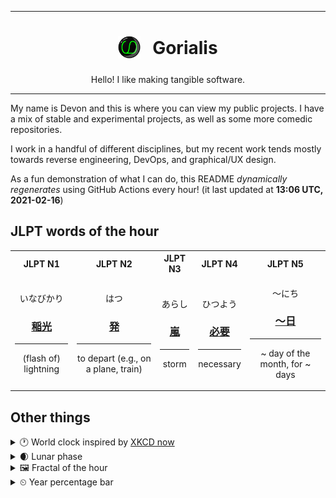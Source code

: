 ***

<h1 align="center">
<sub>
    <img src="readme/resources/avatar.png" height="36">
</sub>
&nbsp;
Gorialis
</h1>
<p align="center">
Hello! I like making tangible software.
</p>

***

My name is Devon and this is where you can view my public projects. I have a mix of stable and experimental projects, as well as some more comedic repositories.

I work in a handful of different disciplines, but my recent work tends mostly towards reverse engineering, DevOps, and graphical/UX design.

As a fun demonstration of what I can do, this README *dynamically regenerates* using GitHub Actions every hour! (it last updated at **13:06 UTC, 2021-02-16**)

<h2>JLPT words of the hour</h2>
<table>
    <tr>
        <th>JLPT N1</th>
        <th>JLPT N2</th>
        <th>JLPT N3</th>
        <th>JLPT N4</th>
        <th>JLPT N5</th>
    </tr>
    <tr>
        <td>
            <p align="center">いなびかり</p>
            <h3 align="center"><b><a href="https://jisho.org/search/%E7%A8%B2%E5%85%89">稲光</a></b></h3>
            <hr>
            <p align="center">(flash of) lightning</p>
        </td>
        <td>
            <p align="center">はつ</p>
            <h3 align="center"><b><a href="https://jisho.org/search/%E7%99%BA">発</a></b></h3>
            <hr>
            <p align="center">to depart (e.g.,<wbr> on a plane,<wbr> train)</p>
        </td>
        <td>
            <p align="center">あらし</p>
            <h3 align="center"><b><a href="https://jisho.org/search/%E5%B5%90">嵐</a></b></h3>
            <hr>
            <p align="center">storm</p>
        </td>
        <td>
            <p align="center">ひつよう</p>
            <h3 align="center"><b><a href="https://jisho.org/search/%E5%BF%85%E8%A6%81">必要</a></b></h3>
            <hr>
            <p align="center">necessary</p>
        </td>
        <td>
            <p align="center">～にち</p>
            <h3 align="center"><b><a href="https://jisho.org/search/%EF%BD%9E%E6%97%A5">～日</a></b></h3>
            <hr>
            <p align="center">~ day of the month,<wbr> for ~ days</p>
        </td>
    </tr>
</table>

<h2>Other things</h2>
<details>
<summary>🕐  World clock inspired by <a href="https://xkcd.com/now">XKCD now</a></summary>

> <img src="generated/now.png" width="512">

</details>
<details>
<summary>🌒 Lunar phase</summary>

The moon is approximately 18.32% through its phase (Waxing Crescent).

</details>
<details>
<summary>&#x1f5bc; Fractal of the hour</summary>

> <img src="generated/fractal.png" width="512">

</details>
<details>
<summary>&#x23f2; Year percentage bar</summary>
<pre><code>2021 [██▁▁▁▁▁▁▁▁▁▁▁▁▁▁▁▁▁▁] 12.75%</code></pre>
</details>
